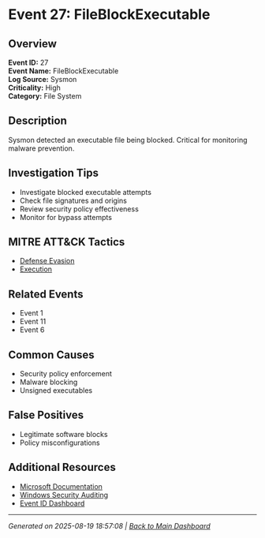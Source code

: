 # Event 27: FileBlockExecutable

## Overview
**Event ID:** 27  
**Event Name:** FileBlockExecutable  
**Log Source:** Sysmon  
**Criticality:** High  
**Category:** File System  

## Description
Sysmon detected an executable file being blocked. Critical for monitoring malware prevention.

## Investigation Tips
- Investigate blocked executable attempts
- Check file signatures and origins
- Review security policy effectiveness
- Monitor for bypass attempts

## MITRE ATT&CK Tactics
- [Defense Evasion](https://attack.mitre.org/tactics/TA0005/)
- [Execution](https://attack.mitre.org/tactics/TA0002/)

## Related Events
- Event 1
- Event 11
- Event 6

## Common Causes
- Security policy enforcement
- Malware blocking
- Unsigned executables

## False Positives
- Legitimate software blocks
- Policy misconfigurations

## Additional Resources
- [Microsoft Documentation](https://learn.microsoft.com/en-us/sysinternals/downloads/sysmon#events)
- [Windows Security Auditing](https://learn.microsoft.com/en-us/windows/security/threat-protection/auditing/audit-events)
- [Event ID Dashboard](../index.html)

---
*Generated on 2025-08-19 18:57:08 | [Back to Main Dashboard](../index.html)*
